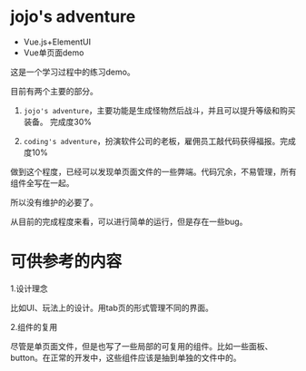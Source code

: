 # jojo's adventure

+ Vue.js+ElementUI
+ Vue单页面demo

这是一个学习过程中的练习demo。

目前有两个主要的部分。

1. `jojo's adventure`，主要功能是生成怪物然后战斗，并且可以提升等级和购买装备。 完成度30%

2. `coding's adventure`，扮演软件公司的老板，雇佣员工敲代码获得福报。完成度10%

做到这个程度，已经可以发现单页面文件的一些弊端。代码冗余，不易管理，所有组件全写在一起。

所以没有维护的必要了。

从目前的完成程度来看，可以进行简单的运行，但是存在一些bug。

# 可供参考的内容

1.设计理念

比如UI、玩法上的设计。用tab页的形式管理不同的界面。

2.组件的复用

尽管是单页面文件，但是也写了一些局部的可复用的组件。比如一些面板、button。在正常的开发中，这些组件应该是抽到单独的文件中的。

